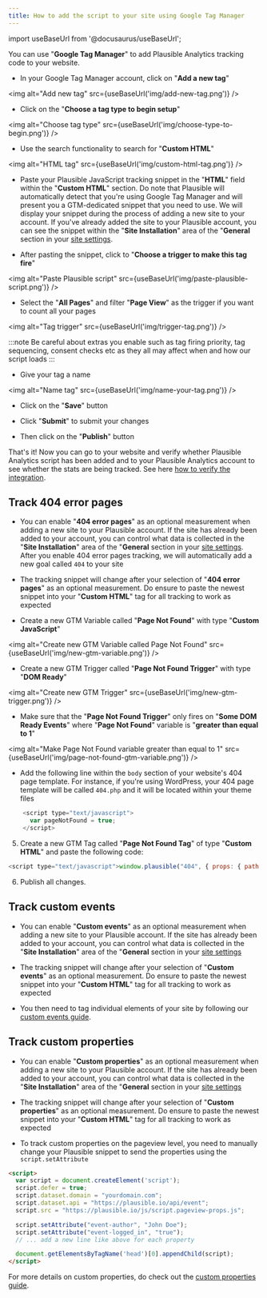 ```yaml
---
title: How to add the script to your site using Google Tag Manager
---
```


import useBaseUrl from '@docusaurus/useBaseUrl';

You can use "**Google Tag Manager**" to add Plausible Analytics tracking code to your website.

* In your Google Tag Manager account, click on "**Add a new tag**"
  
<img alt="Add new tag" src={useBaseUrl('img/add-new-tag.png')} />

* Click on the "**Choose a tag type to begin setup**"

<img alt="Choose tag type" src={useBaseUrl('img/choose-type-to-begin.png')} />

* Use the search functionality to search for "**Custom HTML**"
  
<img alt="HTML tag" src={useBaseUrl('img/custom-html-tag.png')} />

* Paste your Plausible JavaScript tracking snippet in the "**HTML**" field within the "**Custom HTML**" section. Do note that Plausible will automatically detect that you're using Google Tag Manager and will present you a GTM-dedicated snippet that you need to use. We will display your snippet during the process of adding a new site to your account. If you've already added the site to your Plausible account, you can see the snippet within the "**Site Installation**" area of the "**General** section in your [site settings](website-settings.md).

* After pasting the snippet, click to "**Choose a trigger to make this tag fire**"
  
<img alt="Paste Plausible script" src={useBaseUrl('img/paste-plausible-script.png')} />

* Select the "**All Pages**" and filter "**Page View**" as the trigger if you want to count all your pages
  
<img alt="Tag trigger" src={useBaseUrl('img/trigger-tag.png')} />

:::note
Be careful about extras you enable such as tag firing priority, tag sequencing, consent checks etc as they all may affect when and how our script loads
:::

* Give your tag a name
  
<img alt="Name tag" src={useBaseUrl('img/name-your-tag.png')} />

* Click on the "**Save**" button

* Click "**Submit**" to submit your changes

* Then click on the "**Publish**" button

That's it! Now you can go to your website and verify whether Plausible Analytics script has been added and to your Plausible Analytics account to see whether the stats are being tracked. See here [how to verify the integration](troubleshoot-integration.md).

## Track 404 error pages

* You can enable "**404 error pages**" as an optional measurement when adding a new site to your Plausible account. If the site has already been added to your account, you can control what data is collected in the "**Site Installation**" area of the "**General** section in your [site settings](website-settings.md). After you enable 404 error pages tracking, we will automatically add a new goal called `404` to your site

* The tracking snippet will change after your selection of "**404 error pages**" as an optional measurement. Do ensure to paste the newest snippet into your "**Custom HTML**" tag for all tracking to work as expected

* Create a new GTM Variable called "**Page Not Found**" with type "**Custom JavaScript**"

<img alt="Create new GTM Variable called Page Not Found" src={useBaseUrl('img/new-gtm-variable.png')} />

* Create a new GTM Trigger called "**Page Not Found Trigger**" with type "**DOM Ready**"

<img alt="Create new GTM Trigger" src={useBaseUrl('img/new-gtm-trigger.png')} />

* Make sure that the "**Page Not Found Trigger**" only fires on "**Some DOM Ready Events**" where "**Page Not Found**" variable is "**greater than equal to 1**"
  
<img alt="Make Page Not Found variable greater than equal to 1" src={useBaseUrl('img/page-not-found-gtm-variable.png')} />

* Add the following line within the `body` section of your website's 404 page template. For instance, if you're using WordPress, your 404 page template will be called `404.php` and it will be located within your theme files

```javascript
    <script type="text/javascript">
      var pageNotFound = true;
    </script>
```

5. Create a new GTM Tag called "**Page Not Found Tag**" of type "**Custom HTML**" and paste the following code:

```javascript
<script type="text/javascript">window.plausible("404", { props: { path: document.location.pathname } });</script>
```

6. Publish all changes.

## Track custom events

* You can enable "**Custom events**" as an optional measurement when adding a new site to your Plausible account. If the site has already been added to your account, you can control what data is collected in the "**Site Installation**" area of the "**General** section in your [site settings](website-settings.md)

* The tracking snippet will change after your selection of "**Custom events**" as an optional measurement. Do ensure to paste the newest snippet into your "**Custom HTML**" tag for all tracking to work as expected

* You then need to tag individual elements of your site by following our [custom events guide](custom-event-goals.md).

## Track custom properties

* You can enable "**Custom properties**" as an optional measurement when adding a new site to your Plausible account. If the site has already been added to your account, you can control what data is collected in the "**Site Installation**" area of the "**General** section in your [site settings](website-settings.md)

* The tracking snippet will change after your selection of "**Custom properties**" as an optional measurement. Do ensure to paste the newest snippet into your "**Custom HTML**" tag for all tracking to work as expected
  
* To track custom properties on the pageview level, you need to manually change your Plausible snippet to send the properties using the `script.setAttribute`

```html
<script>
  var script = document.createElement('script');
  script.defer = true;
  script.dataset.domain = "yourdomain.com";
  script.dataset.api = "https://plausible.io/api/event";
  script.src = "https://plausible.io/js/script.pageview-props.js";

  script.setAttribute("event-author", "John Doe");
  script.setAttribute("event-logged_in", "true");
  // ... add a new line like above for each property

  document.getElementsByTagName('head')[0].appendChild(script);
</script>
```

For more details on custom properties, do check out the [custom properties guide](custom-props/introduction.md).
